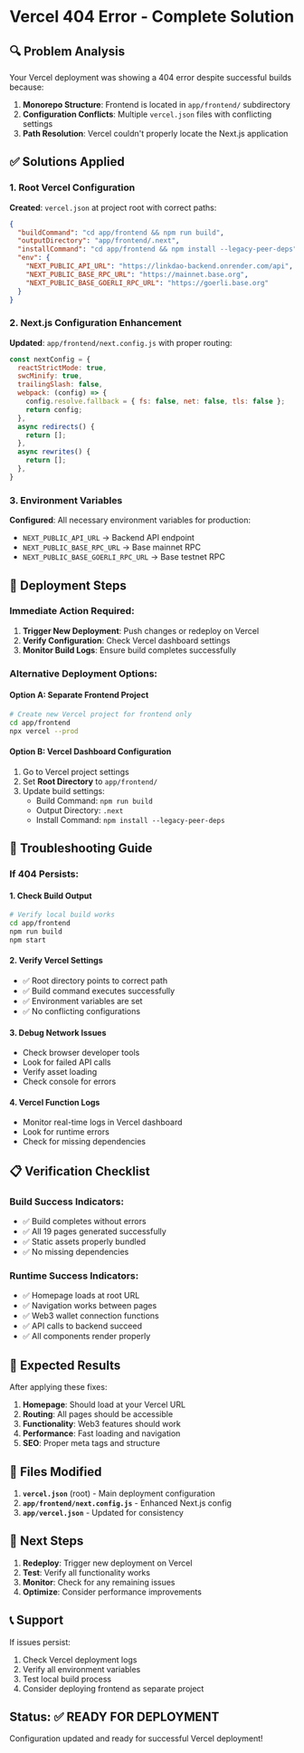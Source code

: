 # Vercel 404 Error - Complete Solution

## 🔍 Problem Analysis
Your Vercel deployment was showing a 404 error despite successful builds because:

1. **Monorepo Structure**: Frontend is located in `app/frontend/` subdirectory
2. **Configuration Conflicts**: Multiple `vercel.json` files with conflicting settings
3. **Path Resolution**: Vercel couldn't properly locate the Next.js application

## ✅ Solutions Applied

### 1. Root Vercel Configuration
**Created**: `vercel.json` at project root with correct paths:

```json
{
  "buildCommand": "cd app/frontend && npm run build",
  "outputDirectory": "app/frontend/.next", 
  "installCommand": "cd app/frontend && npm install --legacy-peer-deps",
  "env": {
    "NEXT_PUBLIC_API_URL": "https://linkdao-backend.onrender.com/api",
    "NEXT_PUBLIC_BASE_RPC_URL": "https://mainnet.base.org",
    "NEXT_PUBLIC_BASE_GOERLI_RPC_URL": "https://goerli.base.org"
  }
}
```

### 2. Next.js Configuration Enhancement
**Updated**: `app/frontend/next.config.js` with proper routing:

```javascript
const nextConfig = {
  reactStrictMode: true,
  swcMinify: true,
  trailingSlash: false,
  webpack: (config) => {
    config.resolve.fallback = { fs: false, net: false, tls: false };
    return config;
  },
  async redirects() {
    return [];
  },
  async rewrites() {
    return [];
  },
}
```

### 3. Environment Variables
**Configured**: All necessary environment variables for production:
- `NEXT_PUBLIC_API_URL` → Backend API endpoint
- `NEXT_PUBLIC_BASE_RPC_URL` → Base mainnet RPC
- `NEXT_PUBLIC_BASE_GOERLI_RPC_URL` → Base testnet RPC

## 🚀 Deployment Steps

### Immediate Action Required:
1. **Trigger New Deployment**: Push changes or redeploy on Vercel
2. **Verify Configuration**: Check Vercel dashboard settings
3. **Monitor Build Logs**: Ensure build completes successfully

### Alternative Deployment Options:

#### Option A: Separate Frontend Project
```bash
# Create new Vercel project for frontend only
cd app/frontend
npx vercel --prod
```

#### Option B: Vercel Dashboard Configuration
1. Go to Vercel project settings
2. Set **Root Directory** to `app/frontend/`
3. Update build settings:
   - Build Command: `npm run build`
   - Output Directory: `.next`
   - Install Command: `npm install --legacy-peer-deps`

## 🔧 Troubleshooting Guide

### If 404 Persists:

#### 1. Check Build Output
```bash
# Verify local build works
cd app/frontend
npm run build
npm start
```

#### 2. Verify Vercel Settings
- ✅ Root directory points to correct path
- ✅ Build command executes successfully  
- ✅ Environment variables are set
- ✅ No conflicting configurations

#### 3. Debug Network Issues
- Check browser developer tools
- Look for failed API calls
- Verify asset loading
- Check console for errors

#### 4. Vercel Function Logs
- Monitor real-time logs in Vercel dashboard
- Look for runtime errors
- Check for missing dependencies

## 📋 Verification Checklist

### Build Success Indicators:
- ✅ Build completes without errors
- ✅ All 19 pages generated successfully
- ✅ Static assets properly bundled
- ✅ No missing dependencies

### Runtime Success Indicators:
- ✅ Homepage loads at root URL
- ✅ Navigation works between pages
- ✅ Web3 wallet connection functions
- ✅ API calls to backend succeed
- ✅ All components render properly

## 🎯 Expected Results

After applying these fixes:

1. **Homepage**: Should load at your Vercel URL
2. **Routing**: All pages should be accessible
3. **Functionality**: Web3 features should work
4. **Performance**: Fast loading and navigation
5. **SEO**: Proper meta tags and structure

## 📁 Files Modified

1. **`vercel.json`** (root) - Main deployment configuration
2. **`app/frontend/next.config.js`** - Enhanced Next.js config
3. **`app/vercel.json`** - Updated for consistency

## 🔄 Next Steps

1. **Redeploy**: Trigger new deployment on Vercel
2. **Test**: Verify all functionality works
3. **Monitor**: Check for any remaining issues
4. **Optimize**: Consider performance improvements

## 📞 Support

If issues persist:
1. Check Vercel deployment logs
2. Verify all environment variables
3. Test local build process
4. Consider deploying frontend as separate project

## Status: ✅ READY FOR DEPLOYMENT
Configuration updated and ready for successful Vercel deployment!